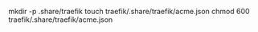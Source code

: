 mkdir -p .share/traefik
touch traefik/.share/traefik/acme.json
chmod 600 traefik/.share/traefik/acme.json
